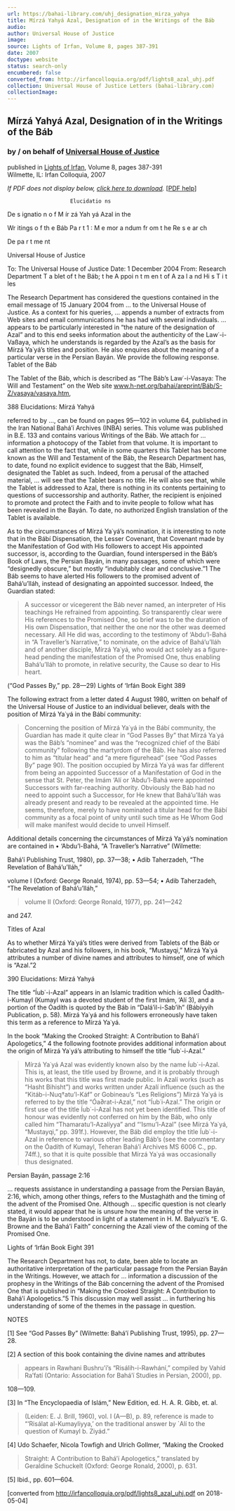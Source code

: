 ```yaml
---
url: https://bahai-library.com/uhj_designation_mirza_yahya
title: Mírzá Yahyá Azal, Designation of in the Writings of the Báb
audio: 
author: Universal House of Justice
image: 
source: Lights of Irfan, Volume 8, pages 387-391
date: 2007
doctype: website
status: search-only
encumbered: false
converted_from: http://irfancolloquia.org/pdf/lights8_azal_uhj.pdf
collection: Universal House of Justice Letters (bahai-library.com)
collectionImage: 
---
```



## Mírzá Yahyá Azal, Designation of in the Writings of the Báb

### by / on behalf of [Universal House of Justice](https://bahai-library.com/author/Universal+House+of+Justice)

published in [Lights of Irfan](http://bahai-library.com/lights_irfan_8), Volume 8, pages 387-391  
Wilmette, IL: Irfan Colloquia, 2007


_If PDF does not display below, [click here to download](http://irfancolloquia.org/pdf/lights8_azal_uhj.pdf)._ \[[PDF help](https://bahai-library.com/pdf/)\]


                        Elucidatio ns

De s ignatio n o f M ír zá Yah yá Azal in the

Wr itings o f th e Báb
Pa r t 1 : M e mor a ndum fr om t he Re s e ar ch

De pa r t me nt

Universal House of Justice

To: The Universal House of Justice
Date: 1 December 2004
From: Research Department
T a blet of t he Báb; t he A ppoi n t m en t of A za l a nd Hi s
T i t les

The Research Department has considered the questions
contained in the email message of 15 January 2004 from … to
the Universal House of Justice. As a context for his queries, …
appends a number of extracts from Web sites and email
communications he has had with several individuals. … appears
to be particularly interested in “the nature of the designation
of Azal” and to this end seeks information about the
authenticity of the Law˙-i-Vaßaya, which he understands is
regarded by the Azal’s as the basis for Mírzá Ya˙yá’s titles and
position. He also enquires about the meaning of a particular
verse in the Persian Bayán. We provide the following response.
Tablet of the Báb

The Tablet of the Báb, which is described as “The Báb’s
Law˙-i-Vasaya: The Will and Testament” on the Web site
www.h-net.org/bahai/areprint/Báb/S-Z/vasaya/vasaya.htm,

388                                       Elucidations: Mírzá Yahyá

referred to by …, can be found on pages 95—102 in volume 64,
published in the Iran National Bahá’í Archives (INBA) series.
This volume was published in B.E. 133 and contains various
Writings of the Báb. We attach for … information a
photocopy of the Tablet from that volume. It is important to
call attention to the fact that, while in some quarters this
Tablet has become known as the Will and Testament of the Báb,
the Research Department has, to date, found no explicit
evidence to suggest that the Báb, Himself, designated the Tablet
as such. Indeed, from a perusal of the attached material, … will
see that the Tablet bears no title. He will also see that, while the
Tablet is addressed to Azal, there is nothing in its contents
pertaining to questions of successorship and authority.
Rather, the recipient is enjoined to promote and protect the
Faith and to invite people to follow what has been revealed in
the Bayán. To date, no authorized English translation of the
Tablet is available.

As to the circumstances of Mírzá Ya˙yá’s nomination, it is
interesting to note that in the Bábí Dispensation, the Lesser
Covenant, that Covenant made by the Manifestation of God
with His followers to accept His appointed successor, is,
according to the Guardian, found interspersed in the Báb’s
Book of Laws, the Persian Bayán, in many passages, some of
which were “designedly obscure,” but mostly “indubitably clear
and conclusive.”1 The Báb seems to have alerted His followers
to the promised advent of Bahá’u’lláh, instead of designating
an appointed successor. Indeed, the Guardian stated:

> A successor or vicegerent the Báb never named, an
> interpreter of His teachings He refrained from
> appointing. So transparently clear were His references
> to the Promised One, so brief was to be the duration of
> His own Dispensation, that neither the one nor the
> other was deemed necessary. All He did was, according
> to the testimony of ‘Abdu’l-Bahá in “A Traveller’s
> Narrative,” to nominate, on the advice of Bahá’u’lláh
> and of another disciple, Mírzá Ya˙yá, who would act
> solely as a figure-head pending the manifestation of the
> Promised One, thus enabling Bahá’u’lláh to promote,
> in relative security, the Cause so dear to His heart.

(“God Passes By,” pp. 28—29)
Lights of ‘Irfán Book Eight                                  389

The following extract from a letter dated 4 August 1980,
written on behalf of the Universal House of Justice to an
individual believer, deals with the position of Mírzá Ya˙yá in
the Bábí community:

> Concerning the position of Mírzá Ya˙yá in the Bábí
> community, the Guardian has made it quite clear in
> “God Passes By” that Mírzá Ya˙yá was the Báb’s
> “nominee” and was the “recognized chief of the Bábí
> community” following the martyrdom of the Báb. He
> has also referred to him as “titular head” and “a mere
> figurehead” (see “God Passes By” page 90). The position
> occupied by Mírzá Ya˙yá was far different from being
> an appointed Successor of a Manifestation of God in
> the sense that St. Peter, the Imám ‘Alí or ‘Abdu’l-Bahá
> were appointed Successors with far-reaching authority.
> Obviously the Báb had no need to appoint such a
> Successor, for He knew that Bahá’u’lláh was already
> present and ready to be revealed at the appointed time.
> He seems, therefore, merely to have nominated a titular
> head for the Bábí community as a focal point of unity
> until such time as He Whom God will make manifest
> would decide to unveil Himself.

Additional details concerning the circumstances of Mírzá
Ya˙yá’s nomination are contained in
•    ‘Abdu’l-Bahá, “A Traveller’s Narrative” (Wilmette:

Bahá’í Publishing Trust, 1980), pp. 37—38;
•    Adib Taherzadeh, “The Revelation of Bahá’u’lláh,”

volume I (Oxford: George Ronald, 1974), pp. 53—54;
•    Adib Taherzadeh, “The Revelation of Bahá’u’lláh,”

> volume II (Oxford: George Ronald, 1977), pp. 241—242

and 247.

Titles of Azal

As to whether Mírzá Ya˙yá’s titles were derived from Tablets
of the Báb or fabricated by Azal and his followers, in his book,
“Mustayqi,” Mírzá Ya˙yá attributes a number of divine names
and attributes to himself, one of which is “Azal.”2

390                                           Elucidations: Mírzá Yahyá

The title “Íub˙-i-Azal” appears in an Islamic tradition which
is called Óadíth-i-Kumayl (Kumayl was a devoted student of the
first Imám, ‘Alí 3), and a portion of the Óadíth is quoted by the
Báb in “Dalá’il-i-Sab’ih” (Bábíyyih Publication, p. 58). Mírzá Ya˙yá
and his followers erroneously have taken this term as a reference
to Mírzá Ya˙yá.

In the book “Making the Crooked Straight: A Contribution
to Bahá’í Apologetics,” 4 the following footnote provides
additional information about the origin of Mírzá Ya˙yá’s
attributing to himself the title “Íub˙-i-Azal.”

> Mírzá Ya˙yá Azal was evidently known also by the
> name Íub˙-i-Azal. This is, at least, the title used by
> Browne, and it is probably through his works that this
> title was first made public. In Azalí works (such as
> “Hasht Bihisht”) and works written under Azalí
> influence (such as the “Kitáb-i-Nuq†atu’l-Káf” or
> Gobineau’s “Les Religions”) Mírzá Ya˙yá is referred to
> by the title “Óa∂rat-i-Azal,” not “Íub˙i-Azal.” The
> origin or first use of the title Íub˙-i-Azal has not yet
> been identified. This title of honour was evidently not
> conferred on him by the Báb, who only called him
> “Thamaratu’l-Azalíyya” and “‘Ismu’l-Azal” (see Mírzá
> Ya˙yá, “Mustayqi,” pp. 391f.). However, the Báb did
> employ the title Íub˙-i-Azal in reference to various
> other leading Báb’s (see the commentary on the Óadíth of
> Kumayl, Teheran Bahá’í Archives MS 6006 C., pp. 74ff.), so that
> it is quite possible that Mírzá Ya˙yá was occasionally
> thus designated.

Persian Bayán, passage 2:16

… requests assistance in understanding a passage from the
Persian Bayán, 2:16, which, among other things, refers to the
Mustagháth and the timing of the advent of the Promised One.
Although … specific question is not clearly stated, it would
appear that he is unsure how the meaning of the verse in the
Bayán is to be understood in light of a statement in H. M.
Balyuzi’s “E. G. Browne and the Bahá’í Faith” concerning the
Azalí view of the coming of the Promised One.

Lights of ‘Irfán Book Eight                                          391

The Research Department has not, to date, been able to
locate an authoritative interpretation of the particular passage
from the Persian Bayán in the Writings. However, we attach
for … information a discussion of the prophesy in the Writings
of the Báb concerning the advent of the Promised One that is
published in “Making the Crooked Straight: A Contribution to
Bahá’í Apologetics.”5 This discussion may well assist … in
furthering his understanding of some of the themes in the
passage in question.

NOTES

\[1\] See “God Passes By” (Wilmette: Bahá’í Publishing Trust, 1995), pp. 27—28.

\[2\] A section of this book containing the divine names and attributes

> appears in Rawhani Bushru’í’s “Risálih-i-Rawhání,” compiled by Vahíd
> Ra’fatí (Ontario: Association for Bahá’í Studies in Persian, 2000), pp.

108—109.

\[3\] In “The Encyclopaedia of Islám,” New Edition, ed. H. A. R. Gibb, et. al.

> (Leiden: E. J. Brill, 1960), vol. I (A—B), p. 89, reference is made to
> “‘Risálat al-Kumayliyya,’ on the traditional answer by `Alí to the
> question of Kumayl b. Ziyád.”

\[4\] Udo Schaefer, Nicola Towfigh and Ulrich Gollmer, “Making the Crooked

> Straight: A Contribution to Bahá’í Apologetics,” translated by
> Geraldine Schuckelt (Oxford: George Ronald, 2000), p. 631.

\[5\] Ibid., pp. 601—604.


[converted from http://irfancolloquia.org/pdf/lights8_azal_uhj.pdf on 2018-05-04]


